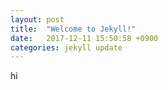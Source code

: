```yaml
---
layout: post
title:  "Welcome to Jekyll!"
date:   2017-12-11 15:50:58 +0900
categories: jekyll update
---
```


hi
